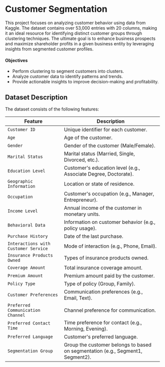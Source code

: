 # Customer Segmentation
This project focuses on analyzing customer behavior using data from Kaggle. The dataset contains over 53,000 entries with 20 columns, making it an ideal resource for identifying distinct customer groups through clustering techniques. The ultimate goal is to enhance business prospects and maximize shareholder profits in a given business entity by leveraging insights from segmented customer profiles.

#### Objectives

* Perform clustering to segment customers into clusters.
* Analyze customer data to identify patterns and trends.
* Provide actionable insights to improve decision-making and profitability.


## Dataset Description  
The dataset consists of the following features:   

| **Feature**                        | **Description**                                                                 |
|------------------------------------|---------------------------------------------------------------------------------|
| `Customer ID`                      | Unique identifier for each customer.                                            |
| `Age`                              | Age of the customer.                                                            |
| `Gender`                           | Gender of the customer (Male/Female).                                           |
| `Marital Status`                   | Marital status (Married, Single, Divorced, etc.).                               |
| `Education Level`                  | Customer's education level (e.g., Associate Degree, Doctorate).                 |
| `Geographic Information`           | Location or state of residence.                                                 |
| `Occupation`                       | Customer's occupation (e.g., Manager, Entrepreneur).                           |
| `Income Level`                     | Annual income of the customer in monetary units.                               |
| `Behavioral Data`                  | Information on customer behavior (e.g., policy usage).                         |
| `Purchase History`                 | Date of the last purchase.                                                     |
| `Interactions with Customer Service` | Mode of interaction (e.g., Phone, Email).                                     |
| `Insurance Products Owned`         | Types of insurance products owned.                                              |
| `Coverage Amount`                  | Total insurance coverage amount.                                               |
| `Premium Amount`                   | Premium amount paid by the customer.                                            |
| `Policy Type`                      | Type of policy (Group, Family).                                                 |
| `Customer Preferences`             | Communication preferences (e.g., Email, Text).                                 |
| `Preferred Communication Channel`  | Channel preference for communication.                                          |
| `Preferred Contact Time`           | Time preference for contact (e.g., Morning, Evening).                          |
| `Preferred Language`               | Customer's preferred language.                                                  |
| `Segmentation Group`               | Group the customer belongs to based on segmentation (e.g., Segment1, Segment2). |
